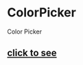 # ColorPicker
Color Picker<br>

## [click to see](https://souvikdas-git.github.io/ColorPicker/ "hosted link")<br>
